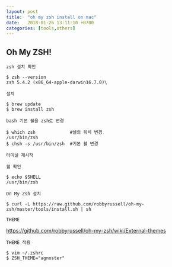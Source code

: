 ```yaml
---
layout: post
title:  "oh my zsh install on mac"
date:   2018-01-26 13:11:10 +0700
categories: [tools,others]
---
```


## Oh My ZSH!


``` zsh 설치 확인 ```

```
$ zsh --version
zsh 5.4.2 (x86_64-apple-darwin16.7.0)\
```

``` 설치 ```

```
$ brew update
$ brew install zsh
```

``` bash 기본 쉘을 zsh로 변경 ``` 

```
$ which zsh             #쉘의 위치 변경
/usr/bin/zsh
$ chsh -s /usr/bin/zsh  #기본 쉘 변경
```

``` 터미널 재시작 ```

``` 쉘 확인 ```

```
$ echo $SHELL
/usr/bin/zsh
```

``` On My Zsh 설치 ```

```
$ curl -L https://raw.github.com/robbyrussell/oh-my-zsh/master/tools/install.sh | sh
```

``` THEME ```

https://github.com/robbyrussell/oh-my-zsh/wiki/External-themes

``` THEME 적용 ```

```
$ vim ~/.zshrc
$ ZSH_THEME="agnoster"
```

